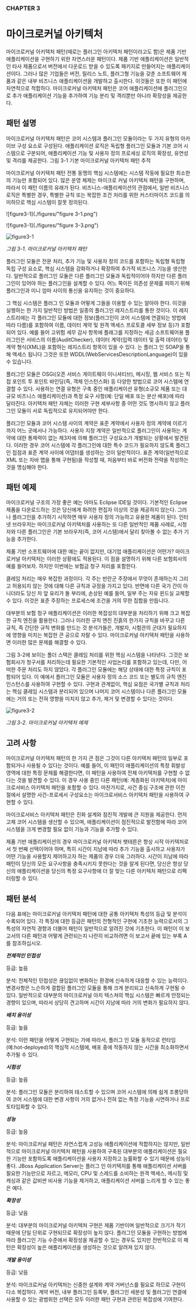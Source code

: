 ### CHAPTER 3
# 마이크로커널 아키텍처
마이크로커널 아키텍처 패턴(때로는 플러그인 아키텍처 패턴이라고도 함)은 제품 기반 애플리케이션을 구현하기 위한 자연스러운 패턴이다. 제품 기반 애플리케이션은 일반적인 타사 제품으로서 버전에서 다운로드 받을 수 있도록 패키지로 만들어지는 애플리케이션이다. 그러나 많은 기업들은 버전, 릴리스 노트, 플러그형 기능을 갖춘 소프트웨어 제품과 같은 내부 비즈니스 애플리케이션을 개발하고 출시한다. 이것들은 또한 이 패턴에 자연적으로 적합하다. 마이크로커널 아키텍처 패턴은 코어 애플리케이션에 플러그인으로 추가 애플리케이션 기능을 추가하여 기능 분리 및 격리뿐만 아니라 확장성을 제공한다.

## 패턴 설명
마이크로커널 아키텍처 패턴은 코어 시스템과 플러그인 모듈이라는 두 가지 유형의 아카이브 구성 요소로 구성된다. 애플리케이션 로직은 독립형 플러그인 모듈과 기본 코어 시스템으로 구분되어, 애플리케이션 기능 및 사용자 정의 프로세싱 로직의 확장성, 유연성 및 격리를 제공한다. 그림 3-1 기본 마이크로커널 아키텍처 패턴 추적

마이크로커널 아키텍처 패턴 전통 동맹의 핵심 시스템에는 시스템 작동에 필요한 최소한의 기능만 포함되어 있다. 많은 운영 체제는 마이크로 커널 아키텍처 패턴을 구현하며, 따라서 이 패턴 이름의 유래가 된다. 비즈니스-애플리케이션의 관점에서, 일반 비즈니스 로직은 특별한 경우, 특별한 규칙 또는 복잡한 조건 처리를 위한 커스터마이즈 코드를 의미하므로 핵심 시스템이 잘못 정의된다.

![figure3-1](./figures/"figure 3-1.png")

![figure3-1](./figures/"figure 3-3.png")

![figure3-1](./figures/figure3-1.png)

_그림 3-1. 마이크로커널 아키텍처 패턴_

플러그인 모듈은 전문 처리, 추가 기능 및 사용자 정의 코드를 포함하는 독립형 독립형 독립 구성 요소로, 핵심 시스템을 강화하거나 확장하여 추가적 비즈니스 기능을 생산한다. 일반적으로 플러그인 모듈은 다른 플러그인 모듈과 독립적이어야 하지만 다른 플러그인이 있어야 하는 플러그인을 설계할 수 있다. 어느 쪽이든 의존성 문제를 피하기 위해 플러그인과 미니 엄마 사이의 통신을 유지하는 것이 중요하다.

그 핵심 시스템은 플러그 인 모듈과 어떻게 그들을 이용할 수 있는 알아야 한다. 이것을 실행하는 한 가지 일반적인 방법은 일종의 플러그인 레지스트리를 통한 것이다. 이 레지스트리에는 각 플러그인 모듈에 대한 정보(플러그인이 코어 시스템에 연결되는 방법에 따라 다름)를 포함하여 이름, 데이터 계약 및 원격 액세스 프로토콜 세부 정보 등)가 포함되어 있다. 예를 들어 고위험 세무 감사 항목에 플래그를 지정하는 세금 소프트웨어용 플러그인은 서비스의 이름(AuditChecker), 데이터 계약(입력 데이터 및 출력 데이터) 및 계약 형식(XML)을 포함하는 레지스트리 항목이 있을 수 있다. 는 플러그 인 SOAP을 통해 액세스 됩니다 그것은 또한 WDDL(WebServicesDescriptionLanguage)이 있을 수 있습니다.

플러그인 모듈은 OSGi(오픈 서비스 게이트웨이 이니셔티브), 메시징, 웹 서비스 또는 직접 포인트 투 포인트 바인딩(즉, 객체 인스턴스화) 등 다양한 방법으로 코어 시스템에 연결할 수 있다. 사용하는 연결 유형은 구축 중인 애플리케이션 유형(소규모 제품 또는 대규모 비즈니스 애플리케이션)과 특정 요구 사항(예: 단일 배포 또는 분산 배포)에 따라 달라진다. 아키텍처 패턴 자체는 이러한 구현 세부사항 중 어떤 것도 명시하지 않고 플러그인 모듈이 서로 독립적으로 유지되어야만 한다.

플러그인 모듈과 코어 시스템 사이의 계약은 표준 계약에서 사용자 정의 계약에 이르기까지 어느 곳에서나 가능하다. 사용자 지정 계약은 일반적으로 플러그인이 사용하는 계약에 대한 통제력이 없는 제3자에 의해 플러그인 구성요소가 개발되는 상황에서 발견된다. 이러한 경우 코어 시스템에 각 플러그인에 대한 특수 코드가 필요하지 않도록 플러그인 접점과 표준 계약 사이에 어댑터를 생성하는 것이 일반적이다. 표준 계약(일반적으로 XML 또는 자바 맵을 통해 구현됨)을 작성할 때, 처음부터 바로 버전화 전략을 작성하는 것을 명심해야 한다.

## 패턴 예제
마이크로커널 구조의 가장 좋은 예는 아마도 Eclipse IDE일 것이다. 기본적인 Eclipse 제품을 다운로드하는 것은 당신에게 화려한 편집자 이상의 것을 제공하지 않는다. 그러나 플러그인을 추가하기 시작하면 매우 사용자 정의 가능하고 유용한 제품이 된다. 인터넷 브라우저는 마이크로커널 아키텍처를 사용하는 또 다른 일반적인 제품 사례로, 시청자와 다른 플러그인은 기본 브라우저(즉, 코어 시스템)에서 달리 찾아볼 수 없는 추가 기능을 추가한다.

제품 기반 소프트웨어에 대한 예는 끝이 없지만, 대기업 애플리케이션은 어떤가? 마이크로커널 아키텍처는 이러한 상황에도 적용된다. 이 점을 설명하기 위해 다른 보험회사의 예를 들어보자. 하지만 이번에는 보험금 청구 처리를 포함한다.

클레임 처리는 매우 복잡한 과정이다. 각 주는 반란군 주장에서 무엇이 존재하는지 그리고 허용되지 않는 것에 대해 다른 규칙과 규정을 가지고 있다. 반면에 다른 국가 간이 아니더라도 당신 차 앞 유리가 돌 부리에, 손상된 예를 들어, 일부 주는 자유 윈드실 교체할 수 있다. 이것은 표준 주장하는 프로세스에 조건을 거의 무한 집합을 만듭니다.

대부분의 보험 청구 애플리케이션은 이러한 복잡성의 대부분을 처리하기 위해 크고 복잡한 규칙 엔진을 활용한다. 그러나 이러한 규칙 엔진 진흙의 한가지 규칙을 바꾸고 다른 규칙, 즉 간단한 규칙 변화를 만드는 것 분석가들은, 개발자, 시험관의 군대가 필요하지에 영향을 미치는 복잡한 큰 공으로 자랄 수 있다. 마이크로커널 아키텍처 패턴을 사용하면 이러한 많은 문제를 해결할 수 있다.

그림 3-2에 보이는 폴더 스택은 클레임 처리를 위한 핵심 시스템을 나타낸다. 그것은 보험회사가 청구서를 처리하는데 필요한 기본적인 사업논리를 포함하고 있는데, 다만, 어떠한 주문 처리도 하지 않았다. 각 플러그인 모듈에는 해당 상태에 대한 특정 규칙이 포함되어 있다. 이 예에서 플러그인 모듈은 사용자 정의 소스 코드 또는 별도의 규칙 엔진 인스턴스를 사용하여 구현할 수 있다. 구현과 관계없이, 핵심 요점은 국가별 규칙과 처리는 핵심 클레임 시스템과 분리되어 있으며 나머지 코어 시스템이나 다른 플러그인 모듈에는 거의 또는 전혀 영향을 미치지 않고 추가, 제거 및 변경할 수 있다는 것이다.

![figure3-2](./figures/figure3-2.png)

_그림 3-2. 마이크로커널 아키텍처 예제_

## 고려 사항
마이크로커널 아키텍처 패턴의 한 가지 큰 점은 그것이 다른 아키텍처 패턴의 일부로 포함되거나 사용될 수 있다는 것이다. 예를 들어, 이 패턴이 애플리케이션의 특정 휘발성 영역에 대한 특정 문제를 해결한다면, 이 패턴을 사용하여 전체 아키텍처를 구현할 수 없다는 것을 발견할 수 있다. 이 경우 사용 중인 다른 패턴(예: 계층화된 아키텍처)에 마이크로서비스 아키텍처 패턴을 포함할 수 있다. 마찬가지로, 사건 중심 구조에 관한 이전 절에서 설명한 사건-프로세서 구성요소는 마이크로서비스 아키텍처 패턴을 사용하여 구현할 수 있다.

마이크로서비스 아키텍처 패턴은 진화 설계와 점진적 개발에 큰 지원을 제공한다. 먼저 고체 코어 시스템을 생산할 수 있으며, 애플리케이션이 점진적으로 발전함에 따라 코어 시스템을 크게 변경할 필요 없이 기능과 기능을 추가할 수 있다.

제품 기반 애플리케이션의 경우 마이크로커널 아키텍처 팻테른은 항상 시작 아키텍처로서 첫 번째 선택이어야 하며, 특히 시간이 지남에 따라 추가 기능을 출시하고 사용자가 어떤 기능을 사용할지 제어하고자 하는 제품의 경우 더욱 그러하다. 시간이 지남에 따라 패턴이 당신의 모든 요구사항을 충족시키지 못한다는 것을 알게 된다면, 당신은 항상 당신의 애플리케이션을 당신의 특정 요구사항에 더 잘 맞는 다른 아키텍처 패턴으로 리팩터링할 수 있다.

## 패턴 분석
다음 표에는 마이크로커널 아키텍처 패턴에 대한 공통 아키텍처 특성의 등급 및 분석이 수록되어 있다. 각 특징에 대한 등급은 패턴의 전형적인 구현에 기초한 능력으로서의 그 특성의 자연적 경향과 더불어 패턴이 일반적으로 알려진 것에 기초한다. 이 패턴이 이 보고서의 다른 패턴과 어떻게 관련되는지 나란히 비교하려면 이 보고서 끝에 있는 부록 A를 참조하십시오.

___전체적인 민첩성___

등급: 높음

분석: 전체적인 민첩성은 끊임없이 변화하는 환경에 신속하게 대응할 수 있는 능력이다. 변경사항은 느슨하게 결합된 플러그인 모듈을 통해 크게 분리되고 신속하게 구현될 수 있다. 일반적으로 대부분의 마이크로커널 아치 텍스쳐의 핵심 시스템은 빠르게 안정되는 경향이 있으며, 따라서 상당히 견고하며 시간이 지남에 따라 거의 변화가 필요하지 않다.

___배치 용이성___

등급: 높음

분석: 이런 패턴을 어떻게 구현되는 가에 따라서, 플러그 인 모듈 동적으로 런타임(예:hot-deployed)의 핵심적 시스템에, 배포 중에 작동하지 않는 시간을 최소화하면서 추가될 수 있다.

___시험성___

등급: 높음

분석: 플러그인 모듈은 분리하여 테스트할 수 있으며 코어 시스템에 의해 쉽게 조롱당하여 코어 시스템에 대한 변경 사항이 거의 없거나 전혀 없는 특정 기능을 시연하거나 프로토타입화할 수 있다.

___성능___

등급: 높음

분석: 마이크로커널 패턴은 자연스럽게 고성능 애플리케이션에 적합하지는 않지만, 일반적으로 마이크로커널 아키텍처 패턴을 사용하여 구축된 대부분의 애플리케이션은 필요한 기능만 포함하도록 애플리케이션을 사용자 지정하고 능률화할 수 있기 때문에 성능이 좋다. JBoss Application Server는 플러그 인 아키텍처를 통해 애플리케이션 서버를 필요한 기능만으로 자르고, 메모리, CPU 및 스레드를 소비하는 원격 액세스, 메시징 및 캐싱과 같은 값비싼 비사용 기능을 제거하고, 애플리케이션 서버를 느리게 할 수 있는 좋은 예다.


___확장성___

등급: 낮음

분석: 대부분의 마이크로커널 아키텍처 구현은 제품 기반이며 일반적으로 크기가 작기 때문에 단일 단위로 구현되므로 확장성이 높지 않다. 플러그인 모듈을 구현하는 방법에 따라 플러그인 기능 수준에서 확장성을 제공할 수 있는 경우도 있지만 전반적으로 이 패턴은 확장성이 높은 애플리케이션을 생성하는 것으로 알려져 있지 않다.

___개발 용이성___

등급: 낮음

분석: 마이크로커널 아키텍처는 신중한 설계와 계약 거버넌스를 필요로 하므로 구현이 다소 복잡하다. 계약 버전, 내부 플러그인 등록부, 플러그인 세분성 및 플러그인 연결에 사용할 수 있는 광범위한 선택은 모두 이러한 패턴 구현과 관련된 복잡성에 기여한다.
